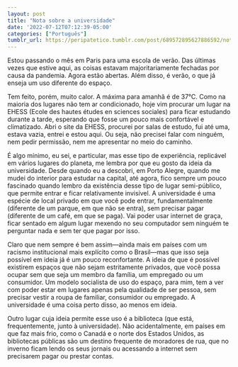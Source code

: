 ```yaml
---
layout: post
title: "Nota sobre a universidade"
date: '2022-07-12T07:12:39-05:00'
categories: ["Português"]
tumblr_url: https://peripatetico.tumblr.com/post/689572895627886592/nota-sobre-a-universidade
---
```


Estou passando o mês em Paris para uma escola de verão. Das últimas vezes que estive aqui, as coisas estavam majoritariamente fechadas por causa da pandemia. Agora estão abertas. Além disso, é verão, o que já enseja um uso diferente do espaço.

Tem feito, porém, muito calor. A máxima para amanhã é de 37°C. Como na maioria dos lugares não tem ar condicionado, hoje vim procurar um lugar na EHESS (Ecole des hautes études en sciences sociales) para ficar estudando durante a tarde, esperando que fosse um pouco mais confortável e climatizado. Abri o site da EHESS, procurei por salas de estudo, fui até uma, estava vazia, entrei e estou aqui. Ou seja, não precisei falar com ninguém, nem pedir permissão, nem me apresentar no meio do caminho.

É algo mínimo, eu sei, e particular, mas esse tipo de experiência, replicável em vários lugares do planeta, me lembra por que eu gosto da ideia da universidade. Desde quando eu a descobri, em Porto Alegre, quando me mudei do interior para estudar na capital, até agora, fico sempre um pouco fascinado quando lembro da existência desse tipo de lugar semi-público, que permite entrar e ficar relativamente invisível. A universidade é uma espécie de local privado em que você pode entrar, fundamentalmente (diferente de um parque, em que não se entra), sem precisar pagar (diferente de um café, em que se paga). Vai poder usar internet de graça, ficar sentado em algum lugar mexendo no seu computador sem ninguém te perguntar nada e sem ter que pagar por isso.

Claro que nem sempre é bem assim—ainda mais em países com um racismo institucional mais explícito como o Brasil—mas que isso seja possível em ideia já é um pouco reconfortante. A ideia de que é possível existirem espaços que não sejam estritamente privados, que você possa ocupar sem que seja um membro da família, um empregado ou um consumidor. Um modelo socialista de uso do espaço, para mim, tem a ver com poder estar em lugares apenas pela qualidade de ser pessoa, sem precisar vestir a roupa de familiar, consumidor ou empregado. A universidade é uma coisa perto disso, ao menos em ideia.

Outro lugar cuja ideia permite esse uso é a biblioteca (que está, frequentemente, junto à universidade). Não acidentalmente, em países em que faz mais frio, como o Canadá e o norte dos Estados Unidos, as bibliotecas públicas são um destino frequente de moradores de rua, que no inverno ficam lendo os seus jornais ou acessando a internet sem precisarem pagar ou prestar contas.

